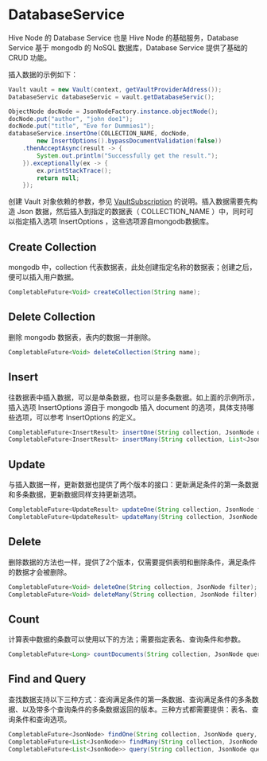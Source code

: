 # DatabaseService

Hive Node 的 Database Service 也是 Hive Node 的基础服务，Database Service 基于 mongodb 的 NoSQL 数据库，Database Service 提供了基础的 CRUD 功能。

插入数据的示例如下：

```java
Vault vault = new Vault(context, getVaultProviderAddress());
DatabaseServic databaseServic = vault.getDatabaseServic();

ObjectNode docNode = JsonNodeFactory.instance.objectNode();
docNode.put("author", "john doe1");
docNode.put("title", "Eve for Dummies1");
databaseService.insertOne(COLLECTION_NAME, docNode,
        new InsertOptions().bypassDocumentValidation(false))
    .thenAcceptAsync(result -> {
        System.out.println("Successfully get the result.");
    }).exceptionally(ex -> {
        ex.printStackTrace();
        return null;
    });
```

创建 Vault 对象依赖的参数，参见 [VaultSubscription](subscribe-to-vault-service.md) 的说明。插入数据需要先构造 Json 数据，然后插入到指定的数据表（ COLLECTION_NAME ）中，同时可以指定插入选项 InsertOptions ，这些选项源自mongodb数据库。

## Create Collection

mongodb 中，collection 代表数据表，此处创建指定名称的数据表；创建之后，便可以插入用户数据。

```java
CompletableFuture<Void> createCollection(String name);
```

## Delete Collection

删除 mongodb 数据表，表内的数据一并删除。

```java
CompletableFuture<Void> deleteCollection(String name);
```

## Insert

往数据表中插入数据，可以是单条数据，也可以是多条数据。如上面的示例所示，插入选项 InsertOptions 源自于 mongodb 插入 document 的选项，具体支持哪些选项，可以参考 InsertOptions 的定义。

```java
CompletableFuture<InsertResult> insertOne(String collection, JsonNode doc, InsertOptions options);
CompletableFuture<InsertResult> insertMany(String collection, List<JsonNode> docs, InsertOptions options);
```

## Update

与插入数据一样，更新数据也提供了两个版本的接口：更新满足条件的第一条数据和多条数据，更新数据同样支持更新选项。

```java
CompletableFuture<UpdateResult> updateOne(String collection, JsonNode filter, JsonNode update, UpdateOptions options);
CompletableFuture<UpdateResult> updateMany(String collection, JsonNode filter, JsonNode update, UpdateOptions options);
```

## Delete

删除数据的方法也一样，提供了2个版本，仅需要提供表明和删除条件，满足条件的数据才会被删除。

```java
CompletableFuture<Void> deleteOne(String collection, JsonNode filter);
CompletableFuture<Void> deleteMany(String collection, JsonNode filter);
```

## Count

计算表中数据的条数可以使用以下的方法；需要指定表名、查询条件和参数。

```java
CompletableFuture<Long> countDocuments(String collection, JsonNode query, CountOptions options);
```

## Find and Query

查找数据支持以下三种方式：查询满足条件的第一条数据、查询满足条件的多条数据、以及带多个查询条件的多条数据返回的版本。三种方式都需要提供：表名、查询条件和查询选项。

```java
CompletableFuture<JsonNode> findOne(String collection, JsonNode query, FindOptions options);
CompletableFuture<List<JsonNode>> findMany(String collection, JsonNode query, FindOptions options);
CompletableFuture<List<JsonNode>> query(String collection, JsonNode query, QueryOptions options);
```

